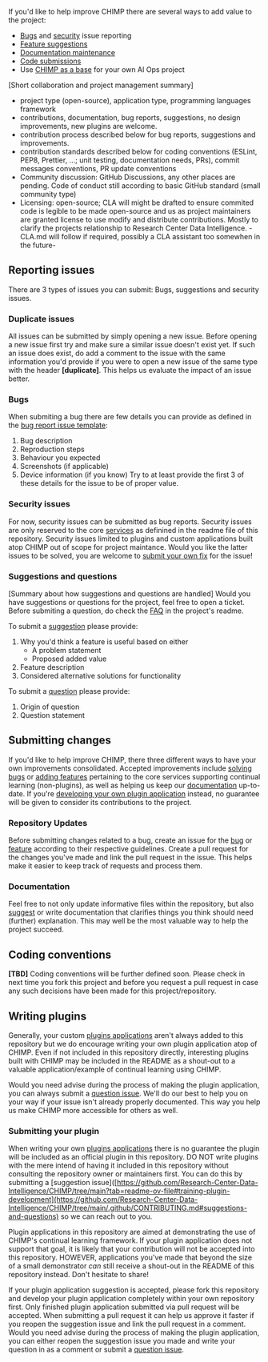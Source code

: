 If you'd like to help improve CHIMP there are several ways to add value to the project:
- [Bugs](https://github.com/Research-Center-Data-Intelligence/CHIMP/tree/main/.github/CONTRIBUTING.md#bugs) and [security](https://github.com/Research-Center-Data-Intelligence/CHIMP/tree/main/.github/CONTRIBUTING.md#security-issues) issue reporting
- [Feature suggestions](https://github.com/Research-Center-Data-Intelligence/CHIMP/tree/main/.github/CONTRIBUTING.md#suggestions-and-questions)
- [Documentation maintenance](https://github.com/Research-Center-Data-Intelligence/CHIMP/tree/main/.github/CONTRIBUTING.md#documentation)
- [Code submissions](https://github.com/Research-Center-Data-Intelligence/CHIMP/tree/main/.github/CONTRIBUTING.md#submitting-changes)
- Use [CHIMP as a base](https://github.com/Research-Center-Data-Intelligence/CHIMP/tree/main/.github/CONTRIBUTING.md#writing-plugins) for your own AI Ops project

[Short collaboration and project management summary]
- project type (open-source), application type, programming languages framework
- contributions, documentation, bug reports, suggestions, no design improvements, new plugins are welcome.
- contribution process described below for bug reports, suggestions and improvements.
- contribution standards described below for coding conventions (ESLint, PEP8, Prettier, ...; unit testing, documentation needs, PRs), commit messages conventions, PR update conventions
- Community discussion: GitHub Discussions, any other places are pending. Code of conduct still according to basic GitHub standard (small community type)
- Licensing: open-source; CLA will might be drafted to ensure commited code is legible to be made open-source and us as project maintainers are granted license to use modify and distribute contributions. Mostly to clarify the projects relationship to Research Center Data Intelligence. -CLA.md will follow if required, possibly a CLA assistant too somewhen in the future-


## Reporting issues
There are 3 types of issues you can submit: Bugs, suggestions and security issues.

### Duplicate issues
All issues can be submitted by simply opening a new issue. Before opening a new issue first try and make sure a similar issue doesn't exist yet. If such an issue does exist, do add a comment to the issue with the same information you'd provide if you were to open a new issue of the same type with the header **[duplicate]**. This helps us evaluate the impact of an issue better.

### Bugs
When submiting a bug there are few details you can provide as defined in the [bug report issue template](https://github.com/Research-Center-Data-Intelligence/CHIMP/tree/main/.github/ISSUE_TEMPLATE/bug_report.md):
1. Bug description
2. Reproduction steps
3. Behaviour you expected
4. Screenshots (if applicable)
5. Device information (if you know)
Try to at least provide the first 3 of these details for the issue to be of proper value.

### Security issues
For now, security issues can be submitted as bug reports. Security issues are only reserved to the core [services](https://github.com/Research-Center-Data-Intelligence/CHIMP/tree/main?tab=readme-ov-file#components) as definined in the readme file of this repository. Security issues limited to plugins and custom applications built atop CHIMP out of scope for project maintance. Would you like the latter issues to be solved, you are welcome to [submit your own fix](https://github.com/Research-Center-Data-Intelligence/CHIMP/tree/main/.github/CONTRIBUTING.md#bugs-1) for the issue!

### Suggestions and questions
[Summary about how suggestions and questions are handled]
Would you have suggestions or questions for the project, feel free to open a ticket. Before submiting a question, do check the [FAQ](https://github.com/Research-Center-Data-Intelligence/CHIMP/tree/main?tab=readme-ov-file#FAQ) in the project's readme.

To submit a [suggestion](https://github.com/Research-Center-Data-Intelligence/CHIMP/tree/main/.github/ISSUE_TEMPLATE/feature_request.md) please provide:
1. Why you'd think a feature is useful based on either
    - A problem statement
    - Proposed added value
2. Feature description
3. Considered alternative solutions for functionality

To submit a [question](https://github.com/Research-Center-Data-Intelligence/CHIMP/tree/main/.github/ISSUE_TEMPLATE/question-proposal.md) please provide:
1. Origin of question
2. Question statement

## Submitting changes
If you'd like to help improve CHIMP, there three different ways to have your own improvements consolidated. Accepted improvements include [solving bugs](https://github.com/Research-Center-Data-Intelligence/CHIMP/tree/main/.github/CONTRIBUTING.md#bugs-1) or [adding features](https://github.com/Research-Center-Data-Intelligence/CHIMP/tree/main/.github/CONTRIBUTING.md#features) pertaining to the core services supporting continual learning (non-plugins), as well as helping us keep our [documentation](https://github.com/Research-Center-Data-Intelligence/CHIMP/tree/main/.github/CONTRIBUTING.md#documentation) up-to-date. If you're [developing your own plugin application](https://github.com/Research-Center-Data-Intelligence/CHIMP/tree/main/.github/CONTRIBUTING.md#submitting-your-plugin) instead, no guarantee will be given to consider its contributions to the project.

### Repository Updates
Before submitting changes related to a bug, create an issue for the [bug](https://github.com/Research-Center-Data-Intelligence/CHIMP/tree/main/.github/CONTRIBUTING.md#bugs) or [feature](https://github.com/Research-Center-Data-Intelligence/CHIMP/tree/main/.github/CONTRIBUTING.md#suggestions-and-questions) according to their respective guidelines. Create a pull request for the changes you've made and link the pull request in the issue. This helps make it easier to keep track of requests and process them. 

### Documentation
Feel free to not only update informative files within the repository, but also [suggest](https://github.com/Research-Center-Data-Intelligence/CHIMP/tree/main/.github/CONTRIBUTING.md#suggestions-and-questions) or write documentation that clarifies things you think should need (further) explanation. This may well be the most valuable way to help the project succeed.

## Coding conventions
**[TBD]**
Coding conventions will be further defined soon. Please check in next time you fork this project and before you request a pull request in case any such decisions have been made for this project/repository.

## Writing plugins
Generally, your custom [plugins applications](https://github.com/Research-Center-Data-Intelligence/CHIMP/tree/main?tab=readme-ov-file#training-plugin-development) aren't always added to this repository but we do encourage writing your own plugin application atop of CHIMP. Even if not included in this repository directly, interesting plugins built with CHIMP may be included in the README as a shout-out to a valuable application/example of continual learning using CHIMP.

Would you need advise during the process of making the plugin application, you can always submit a [question issue](https://github.com/Research-Center-Data-Intelligence/CHIMP/tree/main/.github/CONTRIBUTING.md#suggestions-and-questions). We'll do our best to help you on your way if your issue isn't already properly documented. This way you help us make CHIMP more accessible for others as well.

### Submitting your plugin
When writing your own [plugins applications](https://github.com/Research-Center-Data-Intelligence/CHIMP/tree/main?tab=readme-ov-file#training-plugin-development) there is no guarantee the plugin will be included as an official plugin in this repository. DO NOT write plugins with the mere intend of having it included in this repository without consulting the repository owner or maintainers first. You can do this by submitting a [suggestion issue]([https://github.com/Research-Center-Data-Intelligence/CHIMP/tree/main?tab=readme-ov-file#training-plugin-development](https://github.com/Research-Center-Data-Intelligence/CHIMP/tree/main/.github/CONTRIBUTING.md#suggestions-and-questions) so we can reach out to you.

Plugin applications in this repository are aimed at demonstrating the use of CHIMP's continual learning framework. If your plugin application does not support that goal, it is likely that your contribution will not be accepted into this repository. HOWEVER, applications you've made that beyond the size of a small demonstrator _can_ still receive a shout-out in the README of this repository instead. Don't hesitate to share!

If your plugin application suggestion is accepted, please fork this repository and develop your plugin application completely within your own repository first. Only finished plugin application submitted via pull request will be accepted. When submitting a pull request it can help us approve it faster if you reopen the suggestion issue and link the pull request in a comment. Would you need advise during the process of making the plugin application, you can either reopen the suggestion issue you made and write your question in as a comment or submit a [question issue](https://github.com/Research-Center-Data-Intelligence/CHIMP/tree/main/.github/CONTRIBUTING.md#suggestions-and-questions).

